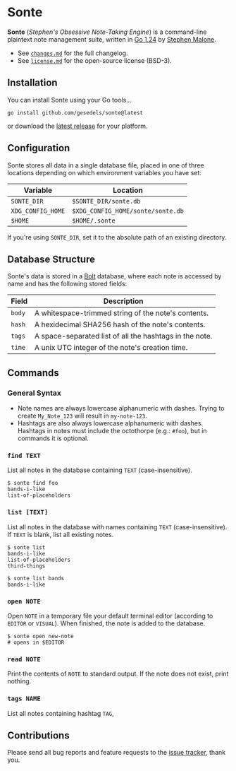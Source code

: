 # Sonte

**Sonte** (*Stephen's Obsessive Note-Taking Engine*) is a command-line plaintext note management suite, written in [Go 1.24][go] by [Stephen Malone][sm].

- See [`changes.md`][ch] for the full changelog.
- See [`license.md`][li] for the open-source license (BSD-3).

## Installation

You can install Sonte using your Go tools...

```
go install github.com/gesedels/sonte@latest
```

or download the [latest release][lr] for your platform.

## Configuration

Sonte stores all data in a single database file, placed in one of three locations depending on which environment variables you have set:

Variable          | Location
----------------- | --------
`SONTE_DIR`       | `$SONTE_DIR/sonte.db`
`XDG_CONFIG_HOME` | `$XDG_CONFIG_HOME/sonte/sonte.db`
`$HOME`           | `$HOME/.sonte`

If you're using `SONTE_DIR`, set it to the absolute path of an existing directory.

## Database Structure

Sonte's data is stored in a [Bolt][bb] database, where each note is accessed by name and has the following stored fields:

Field  | Description
------ | -----------
`body` | A whitespace-trimmed string of the note's contents.
`hash` | A hexidecimal SHA256 hash of the note's contents.
`tags` | A space-separated list of all the hashtags in the note.
`time` | A unix UTC integer of the note's creation time.

## Commands

### General Syntax

- Note names are always lowercase alphanumeric with dashes. Trying to create `My_Note_123` will result in `my-note-123`.
- Hashtags are also always lowercase alphanumeric with dashes. Hashtags in notes must include the octothorpe (e.g.: `#foo`), but in commands it is optional.

### `find TEXT`

List all notes in the database containing `TEXT` (case-insensitive).

```text
$ sonte find foo
bands-i-like
list-of-placeholders
```

### `list [TEXT]`

List all notes in the database with names containing `TEXT` (case-insensitive). If `TEXT` is blank, list all existing notes.

```text
$ sonte list
bands-i-like
list-of-placeholders
third-things

$ sonte list bands
bands-i-like
```

### `open NOTE`

Open `NOTE` in a temporary file your default terminal editor (according to `EDITOR` or `VISUAL`). When finished, the note is added to the database.

```text
$ sonte open new-note
# opens in $EDITOR
```

### `read NOTE`

Print the contents of `NOTE` to standard output. If the note does not exist, print nothing.

### `tags NAME`

List all notes containing hashtag `TAG`,

## Contributions

Please send all bug reports and feature requests to the [issue tracker][it], thank you.

[bb]: https://github.com/etcd-io/bbolt
[ch]: https://github.com/gesedels/sonte/blob/main/changes.md
[li]: https://github.com/gesedels/sonte/blob/main/license.md
[go]: https://go.dev/doc/go1.24
[it]: https://github.com/gesedels/sonte/issues
[lr]: https://github.com/gesedels/sonte/releases/latest
[sm]: https://github.com/gesedels
